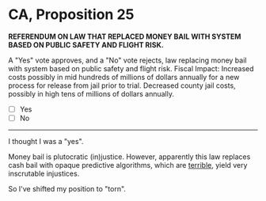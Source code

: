 # CA, Proposition 25

**REFERENDUM ON LAW THAT REPLACED MONEY BAIL WITH SYSTEM BASED ON PUBLIC SAFETY AND FLIGHT RISK.**

A "Yes" vote approves, and a "No" vote rejects, law replacing money bail with system based on public safety and flight risk. Fiscal Impact: Increased costs possibly in mid hundreds of millions of dollars annually for a new process for release from jail prior to trial. Decreased county jail costs, possibly in high tens of millions of dollars annually.

- [ ] Yes
- [ ] No

---

I thought I was a "yes".

Money bail is plutocratic (in)justice. 
However, apparently this law replaces cash bail with opaque predictive algorithms, which are [terrible](https://isbn.nu/9780553418811),
yield very inscrutable injustices.

So I've shifted my position to "torn".





